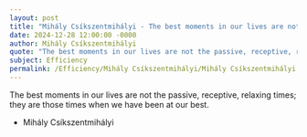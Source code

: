 ```yaml
---
layout: post
title: "Mihály Csíkszentmihályi - The best moments in our lives are not"
date: 2024-12-28 12:00:00 -0000
author: Mihály Csíkszentmihályi
quote: "The best moments in our lives are not the passive, receptive, relaxing times; they are those times when we have been at our best."
subject: Efficiency
permalink: /Efficiency/Mihály Csíkszentmihályi/Mihály Csíkszentmihályi - The best moments in our lives are not
---
```


The best moments in our lives are not the passive, receptive, relaxing times; they are those times when we have been at our best.

- Mihály Csíkszentmihályi
